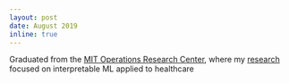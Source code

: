 ```yaml
---
layout: post
date: August 2019
inline: true
---
```


Graduated from the <a href="https://orc.mit.edu/" target="_blank"> MIT Operations Research Center</a>, where my <a href="https://dspace.mit.edu/bitstream/handle/1721.1/123710/1138021852-MIT.pdf?sequence=1&isAllowed=y" target="_blank">research</a> focused on interpretable ML applied to healthcare

